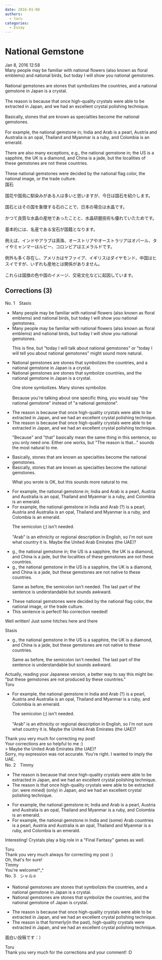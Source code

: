 ```yaml
---
date: 2016-01-08
authors:
  - toru
categories:
  - Essay
---
```


<h1 id="subject_show">National Gemstone</h1>
<div class="date">Jan 8, 2016 12:58</div>
<div id="post"><div id="body_show_ori">
Many people may be familiar with national flowers (also known as floral emblems) and national birds, but today I will show you national gemstones.<br/><br/>National gemstones are stones that symbolizes the countries, and a national gemstone in Japan is a crystal.<br/><br/>The reason is because that once high-quality crystals were able to be extracted in Japan, and we had an excellent crystal polishing technique.<br/><br/>Basically, stones that are known as specialties become the national gemstones.<br/><br/>For example, the national gemstone in; India and Arab is a pearl, Austria and Australia is an opal, Thailand and Myanmar is a ruby, and Colombia is an emerald.<br/><br/>There are also many exceptions, e.g., the national gemstone in; the US is a sapphire, the UK is a diamond, and China is a jade, but the localities of these gemstones are not these countries.<br/><br/>These national gemstones were decided by the national flag color, the national image, or the trade culture.
</div></div>

<!-- more -->

<div id="post_ja"><div id="body_show_mo">
国石<br/><br/>国花や国鳥に馴染みがある人は多いと思いますが、今日は国石を紹介します。<br/><br/>国石とはその国を象徴する石のことで、日本の場合は水晶です。<br/><br/>かつて良質な水晶の産地であったことと、水晶研磨技術も優れていたためです。<br/><br/>基本的には、名産である宝石が国籍となります。<br/><br/>例えば、インドやアラブは真珠、オーストリアやオーストラリアはオパール、タイやミャンマーはルビー、コロンビアはエメラルドです。<br/><br/>例外も多く存在し、アメリカはサファイア、イギリスはダイヤモンド、中国はヒスイですが、いずれも産地とは関係がありません。<br/><br/>これらは国旗の色や国のイメージ、交易文化などに起因しています。
</div></div>

## Corrections (3)
<div id="block"><div class="first_name"> No. 1　<span class="just_name">Stasis</span></div><div id="block2">
<ul class="correction_field">
<li class="incorrect">Many people may be familiar with national flowers (also known as floral emblems) and national birds, but today I will show you national gemstones.</li>
<li class="corrected correct">
Many people may be familiar with national flowers (also known as floral emblems) and national birds, but today I will show you national gemstones.
<p class="correction_comment">This is fine, but "today I will talk about national gemstones" or "today I will tell you about national gemstones" might sound more natural.</p>
</li>
</ul>
<ul class="correction_field">
<li class="incorrect">National gemstones are stones that symbolizes the countries, and a national gemstone in Japan is a crystal.</li>
<li class="corrected correct">
National gemstones are stones that <span class="f_blue">symbolize countries</span>, and <span class="f_blue">the</span> national gemstone in Japan is a crystal.
<p class="correction_comment">One stone symbolizes. Many stones symbolize.<br/><br/>Because you're talking about one specific thing, you would say "the national gemstone" instead of "a national gemstone".</p>
</li>
</ul>
<ul class="correction_field">
<li class="incorrect">The reason is because that once high-quality crystals were able to be extracted in Japan, and we had an excellent crystal polishing technique.</li>
<li class="corrected correct">
The reason is <span class="sline">because</span> that once high-quality crystals were able to be extracted in Japan, and we had an excellent crystal polishing technique.
<p class="correction_comment">"Because" and "that" basically mean the same thing in this sentence, so you only need one. Either one works, but "The reason is that..." sounds the most natural to me.</p>
</li>
</ul>
<ul class="correction_field">
<li class="incorrect">Basically, stones that are known as specialties become the national gemstones.</li>
<li class="corrected correct">
Basically, stones that are known as specialties become <span class="sline">the</span> national gemstones.
<p class="correction_comment">What you wrote is OK, but this sounds more natural to me.</p>
</li>
</ul>
<ul class="correction_field">
<li class="incorrect">For example, the national gemstone in; India and Arab is a pearl, Austria and Australia is an opal, Thailand and Myanmar is a ruby, and Colombia is an emerald.</li>
<li class="corrected correct">
For example, the national gemstone in<span class="f_gray"> </span>India and <span class="f_blue">Arab (?)</span> is a pearl, Austria and Australia is an opal, Thailand and Myanmar is a ruby, and Colombia is an emerald.
<p class="correction_comment">The semicolon (;) isn't needed.<br/><br/>"Arab" is an ethnicity or regional description in English, so I'm not sure what country it is. Maybe the United Arab Emirates (the UAE)?</p>
</li>
</ul>
<ul class="correction_field">
<li class="incorrect">g., the national gemstone in; the US is a sapphire, the UK is a diamond, and China is a jade, but the localities of these gemstones are not these countries.</li>
<li class="corrected correct">
g., the national gemstone in the US is a sapphire, the UK is a diamond, and China is a jade, but <span class="f_blue">these gemstones are not native to these countries.</span>
<p class="correction_comment">Same as before, the semicolon isn't needed. The last part of the sentence is understandable but sounds awkward.</p>
</li>
</ul>
<ul class="correction_field">
<li class="incorrect">These national gemstones were decided by the national flag color, the national image, or the trade culture.</li>
<li class="corrected perfect">This sentence is perfect! No correction needed!</li>
</ul>
<p class="comment_small">
 Well written! Just some hitches here and there
</p>

</div><div class="name"><span class="just_name">Stasis</span><br><div class="quote_field"><ul class="correction_field">
<li class="corrected correct">
g., the national gemstone in the US is a sapphire, the UK is a diamond, and China is a jade, but <span class="f_blue">these gemstones are not native to these countries.</span>
<p class="correction_comment">
Same as before, the semicolon isn't needed. The last part of the sentence is understandable but sounds awkward.
</p>
</li>
</ul></div>
Actually, reading your Japanese version, a better way to say this might be:<br/>"but these gemstones are not produced by these countries."
</div>
<div class="name"><span class="just_name">Toru</span><br><div class="quote_field"><ul class="correction_field">
<li class="corrected correct">
For example, the national gemstone in<span class="f_gray"> </span>India and <span class="f_blue">Arab (?)</span> is a pearl, Austria and Australia is an opal, Thailand and Myanmar is a ruby, and Colombia is an emerald.
<p class="correction_comment">
The semicolon (;) isn't needed.<br/><br/>"Arab" is an ethnicity or regional description in English, so I'm not sure what country it is. Maybe the United Arab Emirates (the UAE)?
</p>
</li>
</ul></div>
Thank you very much for correcting my post!<br/>Your corrections are so helpful to me :)<br/>&gt; Maybe the United Arab Emirates (the UAE)?<br/>Sorry, my expression was not accurate. You're right. I wanted to imply the UAE.
</div>
</div>
<div id="block"><div class="first_name"> No. 2　<span class="just_name">Timmy</span></div><div id="block2">
<ul class="correction_field">
<li class="incorrect">The reason is because that once high-quality crystals were able to be extracted in Japan, and we had an excellent crystal polishing technique.</li>
<li class="corrected correct">
The reason is that once high-quality crystals were able to be extracted (or: <span class="f_blue">were</span> <span class="f_blue">mined</span>) (<span class="f_blue">only</span>) in Japan, and we had an excellent crystal polishing technique.
</li>
</ul>
<ul class="correction_field">
<li class="incorrect">For example, the national gemstone in; India and Arab is a pearl, Austria and Australia is an opal, Thailand and Myanmar is a ruby, and Colombia is an emerald.</li>
<li class="corrected correct">
For example, the national gemstone in India and (<span class="f_blue">some</span>) Arab <span class="f_blue">countries</span> is a pearl, Austria and Australia is an opal, Thailand and Myanmar is a ruby, and Colombia is an emerald.
</li>
</ul>
<p class="comment_small">
 Interesting! Crystals play a big role in a "Final Fantasy" games as well.
</p>

</div><div class="name"><span class="just_name">Toru</span><br>
Thank you very much always for correcting my post :)<br/>Oh, that's for sure!
</div>
<div class="name"><span class="just_name">Timmy</span><br>
You're welcome!^_^
</div>
</div>
<div id="block"><div class="first_name"> No. 3　<span class="just_name">シャル❇️</span></div><div id="block2">
<ul class="correction_field">
<li class="incorrect">National gemstones are stones that symbolizes the countries, and a national gemstone in Japan is a crystal.</li>
<li class="corrected correct">
National gemstones are stones that symbolize the countries, and the national gemstone of Japan is crystal.
</li>
</ul>
<ul class="correction_field">
<li class="incorrect">The reason is because that once high-quality crystals were able to be extracted in Japan, and we had an excellent crystal polishing technique.</li>
<li class="corrected correct">
The reason is that formerly(in the past), high-quality crystals were extracted in Japan, and we had an excellent crystal polishing technique.
</li>
</ul>
<p class="comment_small">
 面白い投稿です：）
</p>

</div><div class="name"><span class="just_name">Toru</span><br>
Thank you very much for the corrections and your comment! :D
</div>
</div>
